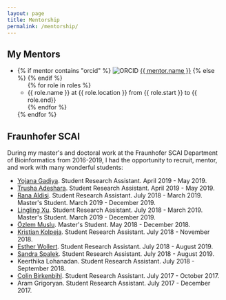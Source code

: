 ```yaml
---
layout: page
title: Mentorship
permalink: /mentorship/
---
```


## My Mentors

<ul>
    <li>
    {% if mentor contains "orcid" %}
    <img src="https://orcid.org/sites/default/files/images/orcid_16x16(1).gif" alt="ORCID"/>
    <a href="https://orcid.org/{{ mentor.orcid }}">{{ mentor.name }}</a>
    {% else %}
    {% endif %}
    <ul>
        {% for role in roles %}
        <li>
        {{ role.name }} at {{ role.location }} from {{ role.start }} to {{ role.end}}
        </li>
        {% endfor %}
    </ul>
    </li>
{% endfor %}
</ul>

## Fraunhofer SCAI

During my master's and doctoral work at the Fraunhofer SCAI Department of
Bioinformatics from 2016-2019, I had the opportunity to recruit, mentor, and
work with many wonderful students:

- [Yojana Gadiya](https://orcid.org/0000-0002-7683-0452). Student Research
  Assistant. April 2019 - May 2019.
- [Trusha Adeshara](https://orcid.org/0000-0002-8929-4724). Student Research
  Assistant. April 2019 - May 2019.
- [Rana Aldisi](https://orcid.org/0000-0002-3034-9970). Student Research
  Assistant. July 2018 - March 2019. Master's Student. March 2019 -
  December 2019.
- [Lingling Xu](https://orcid.org/0000-0002-0303-8616).  Student Research
  Assistant. July 2018 - March 2019. Master's Student. March 2019 -
  December 2019.
- [Özlem Muslu](https://orcid.org/0000-0003-0408-6190). Master's Student.
  May 2018 - December 2018.
- [Kristian Kolpeja](https://orcid.org/0000-0001-9661-5277). Student Research
  Assistant. July 2018 - November 2018.
- [Esther Wollert](https://orcid.org/0000-0002-7128-929X).  Student Research
  Assistant. July 2018 - August 2019.
- [Sandra Spalek](https://orcid.org/0000-0002-6117-4413).  Student Research
  Assistant. July 2018 - August 2019.
- Keerthika Lohanadan. Student Research Assistant. July 2018 - September 2018.
- [Colin Birkenbihl](https://orcid.org/0000-0002-7212-7700). Student Research
  Assistant. July 2017 - October 2017.
- Aram Grigoryan. Student Research Assistant. July 2017 - December 2017.
